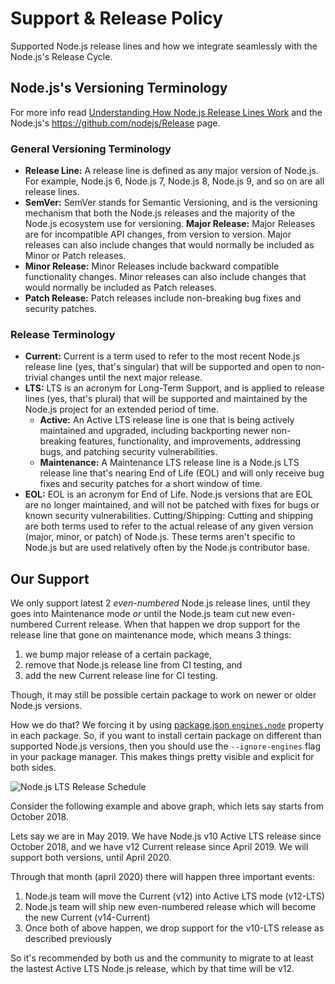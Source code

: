 # Support & Release Policy
Supported Node.js release lines and how we integrate seamlessly with the Node.js's Release Cycle.

## Node.js's Versioning Terminology
For more info read [Understanding How Node.js Release Lines Work](https://nodesource.com/blog/understanding-how-node-js-release-lines-work/) and the Node.js's https://github.com/nodejs/Release page.

### General Versioning Terminology
- **Release Line:** A release line is defined as any major version of Node.js. For example, Node.js 6, Node.js 7, Node.js 8, Node.js 9, and so on are all release lines.
- **SemVer:** SemVer stands for Semantic Versioning, and is the versioning mechanism that both the Node.js releases and the majority of the Node.js ecosystem use for versioning.
**Major Release:** Major Releases are for incompatible API changes, from version to version. Major releases can also include changes that would normally be included as Minor or Patch releases.
- **Minor Release:** Minor Releases include backward compatible functionality changes. Minor releases can also include changes that would normally be included as Patch releases.
- **Patch Release:** Patch releases include non-breaking bug fixes and security patches.

### Release Terminology
- **Current:** Current is a term used to refer to the most recent Node.js release line (yes, that's singular) that will be supported and open to non-trivial changes until the next major release.
- **LTS:** LTS is an acronym for Long-Term Support, and is applied to release lines (yes, that's plural) that will be supported and maintained by the Node.js project for an extended period of time.
  + **Active:** An Active LTS release line is one that is being actively maintained and upgraded, including backporting newer non-breaking features, functionality, and improvements, addressing bugs, and patching security vulnerabilities.
  + **Maintenance:** A Maintenance LTS release line is a Node.js LTS release line that's nearing End of Life (EOL) and will only receive bug fixes and security patches for a short window of time.
- **EOL:** EOL is an acronym for End of Life. Node.js versions that are EOL are no longer maintained, and will not be patched with fixes for bugs or known security vulnerabilities.
Cutting/Shipping: Cutting and shipping are both terms used to refer to the actual release of any given version (major, minor, or patch) of Node.js. These terms aren't specific to Node.js but are used relatively often by the Node.js contributor base.

## Our Support

We only support latest 2 _even-numbered_ Node.js release lines, until they goes into Maintenance mode _or_ until the Node.js team cut new even-numbered Current release. When that happen we drop support for the release line that gone on maintenance mode, which means 3 things: 

1. we bump major release of a certain package,
2. remove that Node.js release line from CI testing, and
2. add the new Current release line for CI testing.

Though, it may still be possible certain package to work on newer or older Node.js versions.

How we do that? We forcing it by using [package.json `engines.node`](https://docs.npmjs.com/files/package.json#engines) property in each package. So, if you want to install certain package on different than supported Node.js versions, then you should use the `--ignore-engines` flag in your package manager. This makes things pretty visible and explicit for both sides.

![Node.js LTS Release Schedule](https://images.ctfassets.net/hspc7zpa5cvq/7o3kha5RgAGCImaw84yiEY/19957b9f448b1431e9664ed94e996d74/nodejs-lts-release-schedule_preview.png)


Consider the following example and above graph, which lets say starts from October 2018. 

Lets say we are in May 2019. We have Node.js v10 Active LTS release since October 2018, and we have v12 Current release since April 2019. We will support both versions, until April 2020.

Through that month (april 2020) there will happen three important events: 

1. Node.js team will move the Current (v12) into Active LTS mode (v12-LTS)
2. Node.js team will ship new even-numbered release which will become the new Current (v14-Current)
3. Once both of above happen, we drop support for the v10-LTS release as described previously

So it's recommended by both us and the community to migrate to at least the lastest Active LTS Node.js release, which by that time will be v12. 
